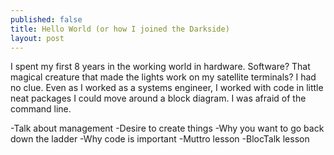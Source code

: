 ```yaml
---
published: false
title: Hello World (or how I joined the Darkside)
layout: post
---
```

I spent my first 8 years in the working world in hardware. Software? That magical creature that made the lights work on my satellite terminals? I had no clue. Even as I worked as a systems engineer, I worked with code in little neat packages I could move around a block diagram. I was afraid of the command line.

-Talk about management
-Desire to create things
-Why you want to go back down the ladder
-Why code is important 
-Muttro lesson
-BlocTalk lesson
